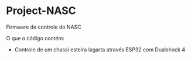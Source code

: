 # Project-NASC

Firmware de controle do NASC

O que o código contém: 
- Controle de um chassi esteira lagarta através ESP32 com Dualshock 4
